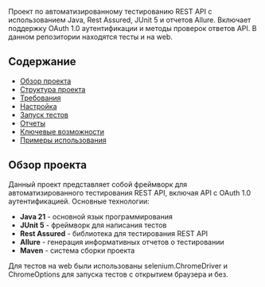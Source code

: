 Проект по автоматизированному тестированию REST API с использованием Java, Rest Assured, JUnit 5 и отчетов Allure. Включает поддержку OAuth 1.0 аутентификации и методы проверок ответов API.
В данном репозитории находятся тесты и на web.

##  Содержание

- [Обзор проекта](#обзор-проекта)
- [Структура проекта](#структура-проекта)
- [Требования](#требования)
- [Настройка](#настройка)
- [Запуск тестов](#запуск-тестов)
- [Отчеты](#отчеты)
- [Ключевые возможности](#ключевые-возможности)
- [Примеры использования](#примеры-использования)

## Обзор проекта
Данный проект представляет собой фреймворк для автоматизированного тестирования REST API, включая API с OAuth 1.0 аутентификацией. Основные технологии:

- **Java 21** - основной язык программирования
- **JUnit 5** - фреймворк для написания тестов
- **Rest Assured** - библиотека для тестирования REST API
- **Allure** - генерация информативных отчетов о тестировании
- **Maven** - система сборки проекта

Для тестов на web были использованы selenium.ChromeDriver и ChromeOptions для запуска тестов с открытием браузера и без.
